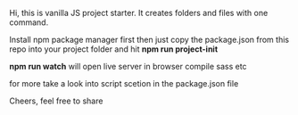 Hi, this is vanilla JS project starter. It creates folders and files with one command.

Install npm package manager first then just copy the package.json from this repo into your project folder and hit <b>npm run project-init</b>

<b>npm run watch</b> will open live server in browser compile sass etc

for more take a look into script scetion in the package.json file

Cheers, feel free to share

